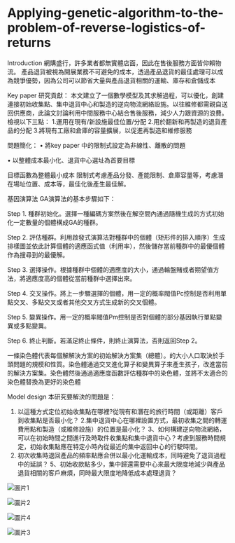
# Applying-genetic-algorithm-to-the-problem-of-reverse-logistics-of-returns

Introduction
網購盛行，許多業者都無實體店面，因此在售後服務方面皆仰賴物流。
產品退貨被視為開展業務不可避免的成本，透過產品退貨的最佳處理可以成為競爭優勢，因為公司可以節省大量與產品退貨相關的運輸、庫存和倉儲成本

Key paper 研究貢獻：
本文建立了一個數學模型及其求解過程，可以優化，創建連接初始收集點、集中退貨中心和製造的逆向物流網絡設施。以往維修都需親自送回供應商，此論文討論利用中間服務中心結合售後服務，減少人力跟資源的浪費。
檢視以下三點：
1.運用在現有/新設施最佳位置/分配
2.用於翻新和再製造的退貨產品的分配
3.將現有工廠和倉庫的容量擴展，以促進再製造和維修服務

問題簡化：
•	將key paper 中的限制式設定為非線性、離散的問題

•	以整體成本最小化、退貨中心選址為首要目標

目標函數為整體最小成本
限制式考慮產品分發、產能限制、倉庫容量等，考慮潛在場址位置、成本等，最佳化後產生最佳解。

基因演算法
GA演算法的基本步驟如下：

Step 1. 種群初始化。選擇一種編碼方案然後在解空間內通過隨機生成的方式初始化一定數量的個體構成GA的種群。

Step 2. 評估種群。利用啟發式演算法對種群中的個體（矩形件的排入順序）生成排樣圖並依此計算個體的適應函式值（利用率），然後儲存當前種群中的最優個體作為搜尋到的最優解。

Step 3. 選擇操作。根據種群中個體的適應度的大小，通過輪盤賭或者期望值方法，將適應度高的個體從當前種群中選擇出來。

Step 4. 交叉操作。將上一步驟選擇的個體，用一定的概率閥值Pc控制是否利用單點交叉、多點交叉或者其他交叉方式生成新的交叉個體。

Step 5. 變異操作。用一定的概率閥值Pm控制是否對個體的部分基因執行單點變異或多點變異。

Step 6. 終止判斷。若滿足終止條件，則終止演算法，否則返回Step 2。

一條染色體代表每個解解決方案的初始解決方案集（總體）。的大小人口取決於手頭問題的規模和性質。染色體通過交叉進化算子和變異算子來產生孩子，改進當前的解決方案集。染色體然後通過適應度函數評估種群中的染色體，並將不太適合的染色體替換為更好的染色體


Model design
本研究要解決的問題是：
1. 以這種方式定位初始收集點在哪裡?從現有和潛在的旅行時間（或距離）客戶到收集點是否最小化？
2.集中退貨中心在哪裡設置方式，最初收集之間的轉運費用點和製造（或維修設施）的位置是最小化？
3、如何構建逆向物流網絡，可以在初始時間之間進行及時取件收集點和集中退貨中心？考慮到服務時間規定，初始收集點應在特定小時內從最近的集中返回中心的行駛時間。
4. 初次收集時退回產品的頻率點應合併以最小化運輸成本，同時避免了退貨過程中的延誤？
5、初始收款點多少，集中歸還需要中心來最大限度地減少與產品退貨相關的客戶麻煩，同時最大限度地降低成本處理退貨？

![圖片1](https://user-images.githubusercontent.com/97608894/149436577-989a8709-0002-472b-961e-f5de9007f51a.png)

![圖片2](https://user-images.githubusercontent.com/97608894/149436791-05118265-1dac-48b0-8532-7d04d3d3976c.png)

![圖片4](https://user-images.githubusercontent.com/97608894/149436918-10fc31db-db29-43f5-9280-0a272ce1cad8.png)

![圖片3](https://user-images.githubusercontent.com/97608894/149436933-e3d3993c-7f64-4beb-952f-18b0c83750e6.png)

